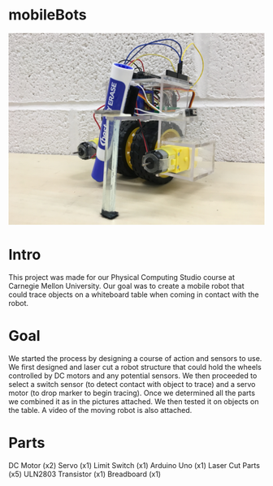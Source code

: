 # mobileBots
![Image of Bot](https://github.com/ejcollazo/mobileBots/blob/master/titleImage.JPG)
  
# Intro

This project was made for our Physical Computing Studio course at Carnegie Mellon University. Our goal was to create a mobile robot that could trace objects on a whiteboard table when coming in contact with the robot.

# Goal

We started the process by designing a course of action and sensors to use. We first designed and laser cut a robot structure that could hold the wheels controlled by DC motors and any potential sensors. We then proceeded to select a switch sensor (to detect contact with object to trace) and a servo motor (to drop marker to begin tracing). Once we determined all the parts we combined it as in the pictures attached. We then tested it on objects on the table. A video of the moving robot is also attached. 

# Parts
DC Motor (x2)
Servo (x1)
Limit Switch (x1)
Arduino Uno (x1)
Laser Cut Parts (x5)
ULN2803 Transistor (x1)
Breadboard (x1)
